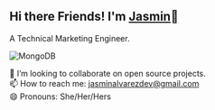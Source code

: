 
 
 ## Hi there Friends! I'm <a href="https://chicajasmin.netlify.app/#">Jasmin</a>👋
 A Technical Marketing Engineer. <br>
 
![MongoDB](https://img.shields.io/badge/MongoDB-%234ea94b.svg?style=for-the-badge&logo=mongodb&logoColor=white)

👯 I’m looking to collaborate on open source projects.<br>
📫 How to reach me:  jasminalvarezdev@gmail.com <br>
😄 Pronouns: She/Her/Hers <br>
